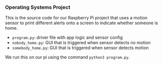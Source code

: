 ### Operating Systems Project

This is the source code for our Raspberry Pi project that uses a motion sensor to print different alerts onto a screen to indicate whether someone is home.

- `program.py`: driver file with app logic and sensor config
- `nobody_home.py`: GUI that is triggered when sensor detects no motion
- `somebody_home.py`: GUI that is triggered when sensor detects motion

We run this on our pi using the command `python3 program.py`.